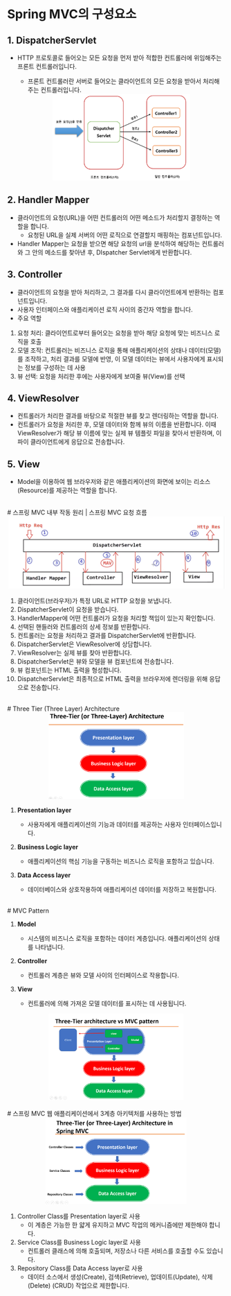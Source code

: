 # Spring MVC의 구성요소

## 1. **DispatcherServlet**

- HTTP 프로토콜로 들어오는 모든 요청을 먼저 받아 적합한 컨트롤러에 위임해주는 프론트 컨트롤러입니다.

  - 프론트 컨트롤러란 서버로 들어오는 클라이언트의 모든 요청을 받아서 처리해주는 컨트롤러입니다.

  <div style="text-align: center;">
      <img src="../img/dispatcherservlet.png" height="200">
    </div>
    
## 2. **Handler Mapper**

- 클라이언트의 요청(URL)을 어떤 컨트롤러의 어떤 메소드가 처리할지 결정하는 역할을 합니다.
  - 요청된 URL을 실제 서버의 어떤 로직으로 연결할지 매핑하는 컴포넌트입니다.
- Handler Mapper는 요청을 받으면 해당 요청의 url을 분석하여 해당하는 컨트롤러와 그 안의 메소드를 찾아낸 후, DIspatcher Servlet에게 반환합니다.

## 3. **Controller**

- 클라이언트의 요청을 받아 처리하고, 그 결과를 다시 클라이언트에게 반환하는 컴포넌트입니다.
- 사용자 인터페이스와 애플리케이션 로직 사이의 중간자 역할을 합니다.
- 주요 역할

1. 요청 처리: 클라이언트로부터 들어오는 요청을 받아 해당 요청에 맞는 비즈니스 로직을 호출
2. 모델 조작: 컨트롤러는 비즈니스 로직을 통해 애플리케이션의 상태나 데이터(모델)를 조작하고, 처리 결과를 모델에 반영, 이 모델 데이터는 뷰에서 사용자에게 표시되는 정보를 구성하는 데 사용
3. 뷰 선택: 요청을 처리한 후에는 사용자에게 보여줄 뷰(View)를 선택

## 4. **ViewResolver**

- 컨트롤러가 처리한 결과를 바탕으로 적절한 뷰를 찾고 렌더링하는 역할을 합니다.
- 컨트롤러가 요청을 처리한 후, 모델 데이터와 함께 뷰의 이름을 반환합니다. 이때 ViewResolver가 해당 뷰 이름에 맞는 실제 뷰 템플릿 파일을 찾아서 반환하며, 이 파이 클라이언트에게 응답으로 전송합니다.

## 5. **View**

- Model을 이용하여 웹 브라우저와 같은 애플리케이션의 화면에 보이는 리소스(Resource)를 제공하는 역할을 합니다.

<br />
# 스프링 MVC 내부 작동 원리 | 스프링 MVC 요청 흐름

<div style="text-align: center;">
   <img src="../img/spring-mvc-flow.png" width="500">
</div>

1. 클라이언트(브라우저)가 특정 URL로 HTTP 요청을 보냅니다.
2. DispatcherServlet이 요청을 받습니다.
3. HandlerMapper에 어떤 컨트롤러가 요청을 처리할 책임이 있는지 확인합니다.
4. 선택된 핸들러와 컨트롤러의 상세 정보를 반환합니다.
5. 컨트롤러는 요청을 처리하고 결과를 DispatcherServlet에 반환합니다.
6. DispatcherServlet은 ViewResolver에 상담합니다.
7. ViewResolver는 실제 뷰를 찾아 반환합니다.
8. DispatcherServlet은 뷰와 모델을 뷰 컴포넌트에 전송합니다.
9. 뷰 컴포넌트는 HTML 출력을 형성합니다.
10. DispatcherServlet은 최종적으로 HTML 출력을 브라우저에 렌더링을 위해 응답으로 전송합니다.

<br />
# Three Tier (Three Layer) Architecture

<div style="text-align: center;">
   <img src="../img/three-tier architecture.png" height="200">
</div>

1. **Presentation layer**

   - 사용자에게 애플리케이션의 기능과 데이터를 제공하는 사용자 인터페이스입니다.

2. **Business Logic layer**

   - 애플리케이션의 핵심 기능을 구동하는 비즈니스 로직을 포함하고 있습니다.

3. **Data Access layer**
   - 데이터베이스와 상호작용하여 애플리케이션 데이터를 저장하고 복원합니다.
     
<br />
# MVC Pattern

1. **Model**

   - 시스템의 비즈니스 로직을 포함하는 데이터 계층입니다. 애플리케이션의 상태를 나타냅니다.

2. **Controller**

   - 컨트롤러 계층은 뷰와 모델 사이의 인터페이스로 작용합니다.

3. **View**
   - 컨트롤러에 의해 가져온 모델 데이터를 표시하는 데 사용됩니다.

<div style="text-align: center;">
   <img src="../img/three-tier architecture vs mvc pattern.png" height="200">
</div>

<br />
# 스프링 MVC 웹 애플리케이션에서 3계층 아키텍처를 사용하는 방법

<div style="text-align: center;">
   <img src="../img/three-tier architecture in spring mvc.png" height="200">
</div>

1. Controller Class를 Presentation layer로 사용
   - 이 계층은 가능한 한 얇게 유지하고 MVC 작업의 메커니즘에만 제한해야 합니다.
2. Service Class를 Business Logic layer로 사용
   - 컨트롤러 클래스에 의해 호출되며, 저장소나 다른 서비스를 호출할 수도 있습니다.
3. Repository Class를 Data Access layer로 사용
   - 데이터 소스에서 생성(Create), 검색(Retrieve), 업데이트(Update), 삭제(Delete) (CRUD) 작업으로 제한합니다.
